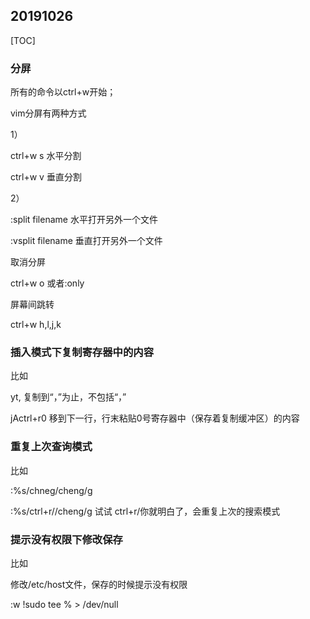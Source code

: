 ## 20191026

[TOC]

### 分屏

所有的命令以ctrl+w开始；

vim分屏有两种方式

1）

ctrl+w s 水平分割 

ctrl+w v  垂直分割

2）

:split filename 水平打开另外一个文件

:vsplit filename 垂直打开另外一个文件

取消分屏

ctrl+w o 或者:only

屏幕间跳转

ctrl+w h,l,j,k

### 插入模式下复制寄存器中的内容

比如

yt, 复制到“，”为止，不包括“，”

jActrl+r0 移到下一行，行末粘贴0号寄存器中（保存着复制缓冲区）的内容

### 重复上次查询模式

比如

:%s/chneg/cheng/g

:%s/ctrl+r//cheng/g   试试 ctrl+r/你就明白了，会重复上次的搜索模式

### 提示没有权限下修改保存

比如

修改/etc/host文件，保存的时候提示没有权限

:w !sudo tee % > /dev/null

 





